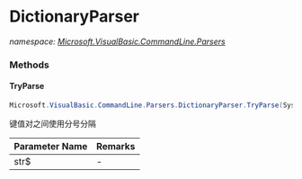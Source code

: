 ﻿# DictionaryParser
_namespace: <a href="#" onClick="load('/docs/Microsoft.VisualBasic.CommandLine.Parsers/index.md')">Microsoft.VisualBasic.CommandLine.Parsers</a>_





### Methods

#### TryParse
```csharp
Microsoft.VisualBasic.CommandLine.Parsers.DictionaryParser.TryParse(System.String)
```
键值对之间使用分号分隔

|Parameter Name|Remarks|
|--------------|-------|
|str$|-|



